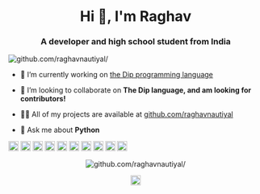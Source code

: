 <h1 align="center">Hi 👋, I'm Raghav</h1>
<h3 align="center">A developer and high school student from India</h3>
<p align="left"> <img src="https://komarev.com/ghpvc/?username=github.com/raghavnautiyal/" alt="github.com/raghavnautiyal/" /> </p>

- 🔭 I’m currently working on [the Dip programming language](http://dip-lang.org)

- 👯 I’m looking to collaborate on **The Dip language, and am looking for contributors!**

- 👨‍💻 All of my projects are available at [github.com/raghavnautiyal](github.com/raghavnautiyal)

- 💬 Ask me about **Python**

<p align="left"><img src="https://konpa.github.io/devicon/devicon.git/icons/android/android-original-wordmark.svg" alt="android" width="20" height="20"/> <img src="https://konpa.github.io/devicon/devicon.git/icons/c/c-original.svg" alt="c" width="20" height="20"/> <img src="https://konpa.github.io/devicon/devicon.git/icons/css3/css3-original-wordmark.svg" alt="css3" width="20" height="20"/> <img src="https://konpa.github.io/devicon/devicon.git/icons/csharp/csharp-original.svg" alt="csharp" width="20" height="20"/> <img src="https://konpa.github.io/devicon/devicon.git/icons/django/django-original.svg" alt="django" width="20" height="20"/> <img src="https://konpa.github.io/devicon/devicon.git/icons/html5/html5-original-wordmark.svg" alt="html5" width="20" height="20"/> <img src="https://konpa.github.io/devicon/devicon.git/icons/javascript/javascript-original.svg" alt="javascript" width="20" height="20"/> <img src="https://konpa.github.io/devicon/devicon.git/icons/postgresql/postgresql-original-wordmark.svg" alt="postgresql" width="20" height="20"/> <img src="https://konpa.github.io/devicon/devicon.git/icons/python/python-original-wordmark.svg" alt="python" width="20" height="20"/> <img src="https://konpa.github.io/devicon/devicon.git/icons/nginx/nginx-original.svg" alt="nginx" width="20" height="20"/></p><p align="center"> <img src="https://github-readme-stats.vercel.app/api?username=github.com/raghavnautiyal/&show_icons=true" alt="github.com/raghavnautiyal/" /> </p>

<p align="center">
<a href="https://kaggle.com/raghavnaut" target="blank"><img align="center" src="https://cdn.jsdelivr.net/npm/simple-icons@3.0.1/icons/kaggle.svg" alt="raghavnaut" height="20" width="20" /></a>
</p>
